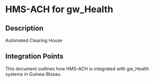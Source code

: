 # HMS-ACH for gw_Health

## Description

Automated Clearing House

## Integration Points

This document outlines how HMS-ACH is integrated with gw_Health systems in Guinea-Bissau.
